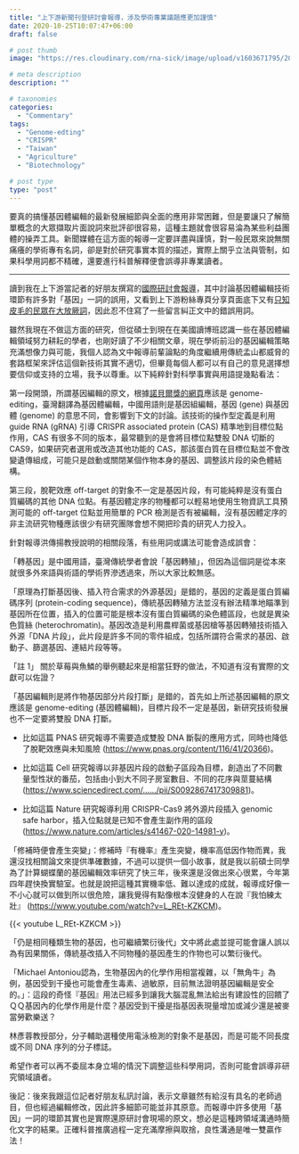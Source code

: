 ```yaml
---
title: "上下游新聞刊登研討會報導，涉及學術專業議題應更加謹慎"
date: 2020-10-25T10:07:47+06:00
draft: false

# post thumb
image: "https://res.cloudinary.com/rna-sick/image/upload/v1603671795/2020DailyDose/commentary_mspexg.png"

# meta description
description: ""

# taxonomies
categories:
  - "Commentary"
tags:
  - "Genome-edting"
  - "CRISPR"
  - "Taiwan"
  - "Agriculture"
  - "Biotechnology"

# post type
type: "post"
---
```

要真的搞懂基因體編輯的最新發展細節與全面的應用非常困難，但是要讓只了解簡單概念的大眾擷取片面說詞來批評卻很容易，這種主題就會很容易淪為某些利益團體的操弄工具。新聞媒體在這方面的報導一定要詳盡與謹慎，對一般民眾來說無關痛癢的學術專有名詞，卻是對於研究事實本質的描述，實際上關乎立法與管制，如果科學用詞都不精確，還要進行科普解釋便會誤導非專業讀者。


---
讀到我在上下游當記者的好朋友撰寫的[國際研討會報導](https://www.newsmarket.com.tw/blog/140625/)，其中討論基因體編輯技術環節有許多對「基因」一詞的誤用，又看到上下游粉絲專頁分享頁面底下又有[只知皮毛的民眾在大放厥詞](https://www.facebook.com/newsandmarket/posts/3537545722968793)，因此忍不住寫了一些留言糾正文中的錯誤用詞。

雖然我現在不做這方面的研究，但從碩士到現在在美國讀博班認識一些在基因體編輯領域努力耕耘的學者，也剛好讀了不少相關文章，現在學術前沿的基因編輯策略充滿想像力與可能，我個人認為文中報導前輩論點的角度繼續用傳統孟山都威脅的套路框架來評估這個新技術其實不適切，但畢竟每個人都可以有自己的意見選擇想要信仰或支持的立場，我予以尊重。以下純粹針對科學事實與用語提幾點看法：

第一段開頭，所謂基因編輯的原文，根據[諾貝爾獎的網頁](https://www.nobelprize.org/prizes/chemistry/2020/press-release/)應該是 genome-editing，臺灣翻譯為基因體編輯，中國用語則是基因組編輯，基因 (gene) 與基因體 (genome) 的意思不同，會影響到下文的討論。該技術的操作型定義是利用 guide RNA (gRNA) 引導 CRISPR associated protein (CAS) 精準地到目標位點作用，CAS 有很多不同的版本，最常聽到的是會將目標位點雙股 DNA 切斷的 CAS9，如果研究者選用或改造其他功能的 CAS，那該蛋白質在目標位點並不會改變遺傳組成，可能只是啟動或關閉某個作物本身的基因、調整該片段的染色體結構。

第三段，脫靶效應 off-target 的對象不一定是基因片段，有可能純粹是沒有蛋白質編碼的其他 DNA 位點。有基因體定序的物種都可以輕易地使用生物資訊工具預測可能的 off-target 位點並用簡單的 PCR 檢測是否有被編輯，沒有基因體定序的非主流研究物種應該很少有研究團隊會想不開把珍貴的研究人力投入。

針對報導洪傳揚教授說明的相關段落，有些用詞或講法可能會造成誤會：

「轉基因」是中國用語，臺灣傳統學者會說「基因轉殖」，但因為這個詞是從本來就很多外來語與術語的學術界滲透過來，所以大家比較無感。

「原理為打斷基因後、插入符合需求的外源基因」是錯的，基因的定義是蛋白質編碼序列 (protein-coding sequence)，傳統基因轉殖方法並沒有辦法精準地瞄準到基因所在位置，插入的位置可能是根本沒有蛋白質編碼的染色體區段，也就是異染色質絲 (heterochromatin)。基因改造是利用農桿菌或基因槍等基因轉殖技術插入外源「DNA 片段」，此片段是許多不同的零件組成，包括所謂符合需求的基因、啟動子、篩選基因、連結片段等等。

「註 1」 關於草莓與魚鱗的舉例聽起來是相當狂野的做法，不知道有沒有實際的文獻可以佐證？

「基因編輯則是將作物基因部分片段打斷」是錯的，首先如上所述基因編輯的原文應該是 genome-editing (基因體編輯)，目標片段不一定是基因，新研究技術發展也不一定要將雙股 DNA 打斷。


- 比如這篇 PNAS 研究報導不需要造成雙股 DNA 斷裂的應用方式，同時也降低了脫靶效應與未知風險 (https://www.pnas.org/content/116/41/20366)。

- 比如這篇 Cell 研究報導以非基因片段的啟動子區段為目標，創造出了不同數量型性狀的番茄，包括由小到大不同子房室數目、不同的花序與莖蔓結構(https://www.sciencedirect.com/....../pii/S0092867417309881)。

- 比如這篇 Nature 研究報導利用 CRISPR-Cas9 將外源片段插入 genomic safe harbor，插入位點就是已知不會產生副作用的區段 (https://www.nature.com/articles/s41467-020-14981-y)。

「修補時便會產生突變」：修補時『有機率』產生突變，機率高低因作物而異，我還沒找相關論文來提供準確數據，不過可以提供一個小故事，就是我以前碩士同學為了計算蝴蝶蘭的基因編輯效率研究了快三年，後來還是沒做出來心很累，今年第四年趕快換實驗室。也就是說把這種其實機率低、難以達成的成就，報導成好像一不小心就可以做到所以很危險，讓我覺得有點像根本沒健身的人在說『我怕練太壯』 (https://www.youtube.com/watch?v=L_REt-KZKCM)。

{{< youtube L_REt-KZKCM >}}

「仍是相同種類生物的基因，也可繼續繁衍後代」文中將此處並提可能會讓人誤以為有因果關係，傳統基改插入不同物種的基因產生的作物也可以繁衍後代。

「Michael Antoniou認為，生物基因內的化學作用相當複雜，以「無角牛」為例，基因受到干擾也可能會產生毒素、過敏原，目前無法證明基因編輯是安全的。」：這段的奇怪『基因』用法已經多到讓我大腦混亂無法給出有建設性的回饋了ＱＱ基因內的化學作用是什麼？基因受到干擾是指基因表現量增加或減少還是被麥當勞歡樂送？

林彥蓉教授部分，分子輔助選種使用電泳檢測的對象不是基因，而是可能不同長度或不同 DNA 序列的分子標誌。

希望作者可以再不委屈本身立場的情況下調整這些科學用詞，否則可能會誤導非研究領域讀者。

後記：後來我跟這位記者好朋友私訊討論，表示文章雖然有給沒有具名的老師過目，但也經過編輯修改，因此許多細節可能並非其原意。而報導中許多使用「基因」一詞的環節其實也是實際還原研討會現場的原文，想必是這種跨領域溝通時簡化文字的結果。正確科普推廣過程一定充滿摩擦與取捨，良性溝通是唯一雙贏作法！
